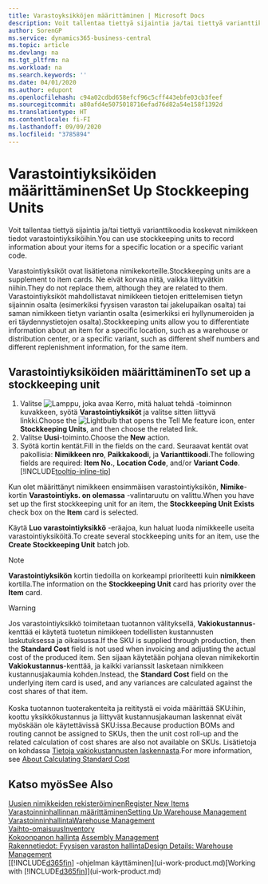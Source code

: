 ```yaml
---
title: Varastoyksikköjen määrittäminen | Microsoft Docs
description: Voit tallentaa tiettyä sijaintia ja/tai tiettyä varianttikoodia koskevat nimikkeen tiedot varastointiyksiköihin.
author: SorenGP
ms.service: dynamics365-business-central
ms.topic: article
ms.devlang: na
ms.tgt_pltfrm: na
ms.workload: na
ms.search.keywords: ''
ms.date: 04/01/2020
ms.author: edupont
ms.openlocfilehash: c94a02cdbd658efcf96c5cff443ebfe03cb3feef
ms.sourcegitcommit: a80afd4e5075018716efad76d82a54e158f1392d
ms.translationtype: HT
ms.contentlocale: fi-FI
ms.lasthandoff: 09/09/2020
ms.locfileid: "3785894"
---
```

# <a name="set-up-stockkeeping-units"></a><span data-ttu-id="7619e-103">Varastointiyksiköiden määrittäminen</span><span class="sxs-lookup"><span data-stu-id="7619e-103">Set Up Stockkeeping Units</span></span>
<span data-ttu-id="7619e-104">Voit tallentaa tiettyä sijaintia ja/tai tiettyä varianttikoodia koskevat nimikkeen tiedot varastointiyksiköihin.</span><span class="sxs-lookup"><span data-stu-id="7619e-104">You can use stockkeeping units to record information about your items for a specific location or a specific variant code.</span></span>  

 <span data-ttu-id="7619e-105">Varastointiyksiköt ovat lisätietona nimikekorteille.</span><span class="sxs-lookup"><span data-stu-id="7619e-105">Stockkeeping units are a supplement to item cards.</span></span> <span data-ttu-id="7619e-106">Ne eivät korvaa niitä, vaikka liittyvätkin niihin.</span><span class="sxs-lookup"><span data-stu-id="7619e-106">They do not replace them, although they are related to them.</span></span> <span data-ttu-id="7619e-107">Varastointiyksiköt mahdollistavat nimikkeen tietojen erittelemisen tietyn sijainnin osalta (esimerkiksi fyysisen varaston tai jakelupaikan osalta) tai saman nimikkeen tietyn variantin osalta (esimerkiksi eri hyllynumeroiden ja eri täydennystietojen osalta).</span><span class="sxs-lookup"><span data-stu-id="7619e-107">Stockkeeping units allow you to differentiate information about an item for a specific location, such as a warehouse or distribution center, or a specific variant, such as different shelf numbers and different replenishment information, for the same item.</span></span>  

## <a name="to-set-up-a-stockkeeping-unit"></a><span data-ttu-id="7619e-108">Varastointiyksiköiden määrittäminen</span><span class="sxs-lookup"><span data-stu-id="7619e-108">To set up a stockkeeping unit</span></span>  

1.  <span data-ttu-id="7619e-109">Valitse ![Lamppu, joka avaa Kerro, mitä haluat tehdä -toiminnon](media/ui-search/search_small.png "Kerro, mitä haluat tehdä") kuvakkeen, syötä **Varastointiyksiköt** ja valitse sitten liittyvä linkki.</span><span class="sxs-lookup"><span data-stu-id="7619e-109">Choose the ![Lightbulb that opens the Tell Me feature](media/ui-search/search_small.png "Tell me what you want to do") icon, enter **Stockkeeping Units**, and then choose the related link.</span></span>  
2.  <span data-ttu-id="7619e-110">Valitse **Uusi**-toiminto.</span><span class="sxs-lookup"><span data-stu-id="7619e-110">Choose the **New** action.</span></span>  
3.  <span data-ttu-id="7619e-111">Syötä kortin kentät.</span><span class="sxs-lookup"><span data-stu-id="7619e-111">Fill in the fields on the card.</span></span> <span data-ttu-id="7619e-112">Seuraavat kentät ovat pakollisia: **Nimikkeen nro**, **Paikkakoodi**, ja **Varianttikoodi**.</span><span class="sxs-lookup"><span data-stu-id="7619e-112">The following fields are required: **Item No.**, **Location Code**, and/or **Variant Code**.</span></span> [!INCLUDE[tooltip-inline-tip](includes/tooltip-inline-tip_md.md)]  

<span data-ttu-id="7619e-113">Kun olet määrittänyt nimikkeen ensimmäisen varastointiyksikön, **Nimike**-kortin **Varastointiyks. on olemassa** -valintaruutu on valittu.</span><span class="sxs-lookup"><span data-stu-id="7619e-113">When you have set up the first stockkeeping unit for an item, the **Stockkeeping Unit Exists** check box on the **Item** card is selected.</span></span>  

<span data-ttu-id="7619e-114">Käytä **Luo varastointiyksikkö** -eräajoa, kun haluat luoda nimikkeelle useita varastointiyksiköitä.</span><span class="sxs-lookup"><span data-stu-id="7619e-114">To create several stockkeeping units for an item, use the **Create Stockkeeping Unit** batch job.</span></span>  

> [!NOTE]  
>  <span data-ttu-id="7619e-115">**Varastointiyksikön** kortin tiedoilla on korkeampi prioriteetti kuin **nimikkeen** kortilla.</span><span class="sxs-lookup"><span data-stu-id="7619e-115">The information on the **Stockkeeping Unit** card has priority over the **Item** card.</span></span>

> [!Warning]
> <span data-ttu-id="7619e-116">Jos varastointiyksikkö toimitetaan tuotannon välityksellä, **Vakiokustannus**-kenttää ei käytetä tuotetun nimikkeen todellisten kustannusten laskutuksessa ja oikaisussa.</span><span class="sxs-lookup"><span data-stu-id="7619e-116">If the SKU is supplied through production, then the **Standard Cost** field is not used when invoicing and adjusting the actual cost of the produced item.</span></span> <span data-ttu-id="7619e-117">Sen sijaan käytetään pohjana olevan nimikekortin **Vakiokustannus**-kenttää, ja kaikki varianssit lasketaan nimikkeen kustannusjakaumia kohden.</span><span class="sxs-lookup"><span data-stu-id="7619e-117">Instead, the **Standard Cost** field on the underlying item card is used, and any variances are calculated against the cost shares of that item.</span></span><br /><br />
> <span data-ttu-id="7619e-118">Koska tuotannon tuoterakenteita ja reititystä ei voida määrittää SKU:ihin, koottu yksikkökustannus ja liittyvät kustannusjakauman laskennat eivät myöskään ole käytettävissä SKU:issa.</span><span class="sxs-lookup"><span data-stu-id="7619e-118">Because production BOMs and routing cannot be assigned to SKUs, then the unit cost roll-up and the related calculation of cost shares are also not available on SKUs.</span></span> <span data-ttu-id="7619e-119">Lisätietoja on kohdassa [Tietoja vakiokustannusten laskennasta](finance-about-calculating-standard-cost.md).</span><span class="sxs-lookup"><span data-stu-id="7619e-119">For more information, see [About Calculating Standard Cost](finance-about-calculating-standard-cost.md)</span></span>

## <a name="see-also"></a><span data-ttu-id="7619e-120">Katso myös</span><span class="sxs-lookup"><span data-stu-id="7619e-120">See Also</span></span>  
[<span data-ttu-id="7619e-121">Uusien nimikkeiden rekisteröiminen</span><span class="sxs-lookup"><span data-stu-id="7619e-121">Register New Items</span></span>](inventory-how-register-new-items.md)  
[<span data-ttu-id="7619e-122">Varastoinninhallinnan määrittäminen</span><span class="sxs-lookup"><span data-stu-id="7619e-122">Setting Up Warehouse Management</span></span>](warehouse-setup-warehouse.md)  
[<span data-ttu-id="7619e-123">Varastoinninhallinta</span><span class="sxs-lookup"><span data-stu-id="7619e-123">Warehouse Management</span></span>](warehouse-manage-warehouse.md)  
[<span data-ttu-id="7619e-124">Vaihto-omaisuus</span><span class="sxs-lookup"><span data-stu-id="7619e-124">Inventory</span></span>](inventory-manage-inventory.md)  
<span data-ttu-id="7619e-125">[Kokoonpanon hallinta](assembly-assemble-items.md)  </span><span class="sxs-lookup"><span data-stu-id="7619e-125">[Assembly Management](assembly-assemble-items.md)  </span></span>  
[<span data-ttu-id="7619e-126">Rakennetiedot: Fyysisen varaston hallinta</span><span class="sxs-lookup"><span data-stu-id="7619e-126">Design Details: Warehouse Management</span></span>](design-details-warehouse-management.md)  
<span data-ttu-id="7619e-127">[[!INCLUDE[d365fin](includes/d365fin_md.md)] -ohjelman käyttäminen](ui-work-product.md)</span><span class="sxs-lookup"><span data-stu-id="7619e-127">[Working with [!INCLUDE[d365fin](includes/d365fin_md.md)]](ui-work-product.md)</span></span>  
